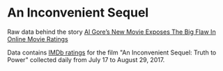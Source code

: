 # An Inconvenient Sequel

Raw data behind the story [Al Gore’s New Movie Exposes The Big Flaw In Online Movie Ratings](http://53eig.ht/2f5fcKJ)

Data contains [IMDb ratings](http://www.imdb.com/title/tt6322922/ratings) for the film "An Inconvenient Sequel: Truth to Power" collected daily from July 17 to August 29, 2017.
